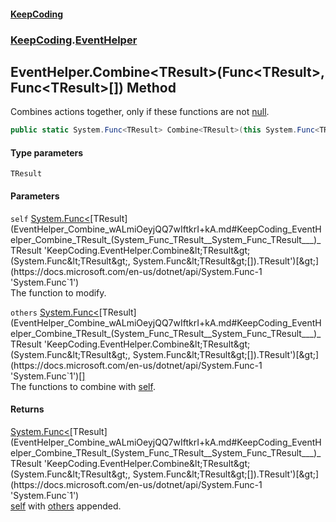 #### [KeepCoding](index.md 'index')
### [KeepCoding](KeepCoding.md 'KeepCoding').[EventHelper](EventHelper.md 'KeepCoding.EventHelper')
## EventHelper.Combine&lt;TResult&gt;(Func&lt;TResult&gt;, Func&lt;TResult&gt;[]) Method
Combines actions together, only if these functions are not [null](https://docs.microsoft.com/en-us/dotnet/csharp/language-reference/keywords/null 'https://docs.microsoft.com/en-us/dotnet/csharp/language-reference/keywords/null').  
```csharp
public static System.Func<TResult> Combine<TResult>(this System.Func<TResult> self, params System.Func<TResult>[] others);
```
#### Type parameters
<a name='KeepCoding_EventHelper_Combine_TResult_(System_Func_TResult__System_Func_TResult___)_TResult'></a>
`TResult`  
  
#### Parameters
<a name='KeepCoding_EventHelper_Combine_TResult_(System_Func_TResult__System_Func_TResult___)_self'></a>
`self` [System.Func&lt;](https://docs.microsoft.com/en-us/dotnet/api/System.Func-1 'System.Func`1')[TResult](EventHelper_Combine_wALmiOeyjQQ7wIftkrI+kA.md#KeepCoding_EventHelper_Combine_TResult_(System_Func_TResult__System_Func_TResult___)_TResult 'KeepCoding.EventHelper.Combine&lt;TResult&gt;(System.Func&lt;TResult&gt;, System.Func&lt;TResult&gt;[]).TResult')[&gt;](https://docs.microsoft.com/en-us/dotnet/api/System.Func-1 'System.Func`1')  
The function to modify.
  
<a name='KeepCoding_EventHelper_Combine_TResult_(System_Func_TResult__System_Func_TResult___)_others'></a>
`others` [System.Func&lt;](https://docs.microsoft.com/en-us/dotnet/api/System.Func-1 'System.Func`1')[TResult](EventHelper_Combine_wALmiOeyjQQ7wIftkrI+kA.md#KeepCoding_EventHelper_Combine_TResult_(System_Func_TResult__System_Func_TResult___)_TResult 'KeepCoding.EventHelper.Combine&lt;TResult&gt;(System.Func&lt;TResult&gt;, System.Func&lt;TResult&gt;[]).TResult')[&gt;](https://docs.microsoft.com/en-us/dotnet/api/System.Func-1 'System.Func`1')[[]](https://docs.microsoft.com/en-us/dotnet/api/System.Array 'System.Array')  
The functions to combine with [self](EventHelper_Combine_wALmiOeyjQQ7wIftkrI+kA.md#KeepCoding_EventHelper_Combine_TResult_(System_Func_TResult__System_Func_TResult___)_self 'KeepCoding.EventHelper.Combine&lt;TResult&gt;(System.Func&lt;TResult&gt;, System.Func&lt;TResult&gt;[]).self').
  
#### Returns
[System.Func&lt;](https://docs.microsoft.com/en-us/dotnet/api/System.Func-1 'System.Func`1')[TResult](EventHelper_Combine_wALmiOeyjQQ7wIftkrI+kA.md#KeepCoding_EventHelper_Combine_TResult_(System_Func_TResult__System_Func_TResult___)_TResult 'KeepCoding.EventHelper.Combine&lt;TResult&gt;(System.Func&lt;TResult&gt;, System.Func&lt;TResult&gt;[]).TResult')[&gt;](https://docs.microsoft.com/en-us/dotnet/api/System.Func-1 'System.Func`1')  
[self](EventHelper_Combine_wALmiOeyjQQ7wIftkrI+kA.md#KeepCoding_EventHelper_Combine_TResult_(System_Func_TResult__System_Func_TResult___)_self 'KeepCoding.EventHelper.Combine&lt;TResult&gt;(System.Func&lt;TResult&gt;, System.Func&lt;TResult&gt;[]).self') with [others](EventHelper_Combine_wALmiOeyjQQ7wIftkrI+kA.md#KeepCoding_EventHelper_Combine_TResult_(System_Func_TResult__System_Func_TResult___)_others 'KeepCoding.EventHelper.Combine&lt;TResult&gt;(System.Func&lt;TResult&gt;, System.Func&lt;TResult&gt;[]).others') appended.
